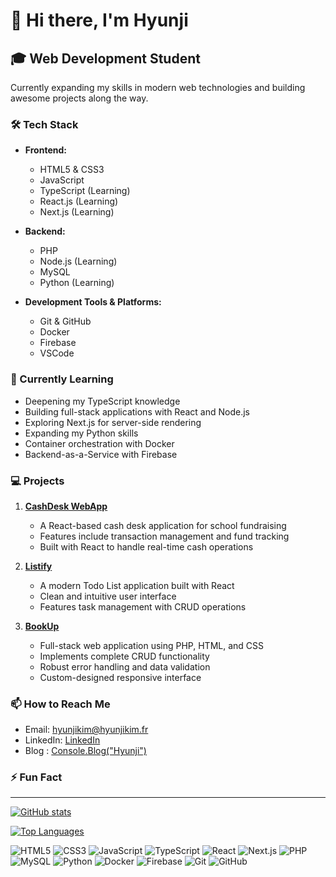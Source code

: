 # 👋 Hi there, I'm Hyunji

## 🎓 Web Development Student
Currently expanding my skills in modern web technologies and building awesome projects along the way.

### 🛠️ Tech Stack
- **Frontend:**
  - HTML5 & CSS3
  - JavaScript
  - TypeScript (Learning)
  - React.js (Learning)
  - Next.js (Learning)

- **Backend:**
  - PHP
  - Node.js (Learning)
  - MySQL
  - Python (Learning)

- **Development Tools & Platforms:**
  - Git & GitHub
  - Docker
  - Firebase
  - VSCode

### 🌱 Currently Learning
- Deepening my TypeScript knowledge
- Building full-stack applications with React and Node.js
- Exploring Next.js for server-side rendering
- Expanding my Python skills
- Container orchestration with Docker
- Backend-as-a-Service with Firebase

### 💻 Projects
1. **[CashDesk WebApp](link)** 
   - A React-based cash desk application for school fundraising
   - Features include transaction management and fund tracking
   - Built with React to handle real-time cash operations

2. **[Listify](link)**
   - A modern Todo List application built with React
   - Clean and intuitive user interface
   - Features task management with CRUD operations

3. **[BookUp](link)**
   - Full-stack web application using PHP, HTML, and CSS
   - Implements complete CRUD functionality
   - Robust error handling and data validation
   - Custom-designed responsive interface

### 📫 How to Reach Me
- Email: [hyunjikim@hyunjikim.fr](mailto:hyunjikim@hyunjikim.fr)
- LinkedIn: [LinkedIn](https://www.linkedin.com/in/hyunjikimpro/)
- Blog : [Console.Blog("Hyunji")](velog.@hyunjikim)

### ⚡ Fun Fact

---
[![GitHub stats](https://github-readme-stats.vercel.app/api?username=HyunjiiKim&show_icons=true&theme=dracula)](https://github.com/anuraghazra/github-readme-stats)

[![Top Languages](https://github-readme-stats.vercel.app/api/top-langs/?username=HyunjiiKim&layout=compact&theme=dracula)](https://github.com/anuraghazra/github-readme-stats)

<p align="left">
  <img src="https://img.shields.io/badge/HTML5-E34F26?style=for-the-badge&logo=html5&logoColor=white" alt="HTML5" />
  <img src="https://img.shields.io/badge/CSS3-1572B6?style=for-the-badge&logo=css3&logoColor=white" alt="CSS3" />
  <img src="https://img.shields.io/badge/JavaScript-F7DF1E?style=for-the-badge&logo=javascript&logoColor=black" alt="JavaScript" />
  <img src="https://img.shields.io/badge/TypeScript-007ACC?style=for-the-badge&logo=typescript&logoColor=white" alt="TypeScript" />
  <img src="https://img.shields.io/badge/React-20232A?style=for-the-badge&logo=react&logoColor=61DAFB" alt="React" />
  <img src="https://img.shields.io/badge/Next.js-000000?style=for-the-badge&logo=next.js&logoColor=white" alt="Next.js" />
  <img src="https://img.shields.io/badge/PHP-777BB4?style=for-the-badge&logo=php&logoColor=white" alt="PHP" />
  <img src="https://img.shields.io/badge/MySQL-00000F?style=for-the-badge&logo=mysql&logoColor=white" alt="MySQL" />
  <img src="https://img.shields.io/badge/Python-3776AB?style=for-the-badge&logo=python&logoColor=white" alt="Python" />
  <img src="https://img.shields.io/badge/Docker-2496ED?style=for-the-badge&logo=docker&logoColor=white" alt="Docker" />
  <img src="https://img.shields.io/badge/Firebase-FFCA28?style=for-the-badge&logo=firebase&logoColor=black" alt="Firebase" />
  <img src="https://img.shields.io/badge/Git-F05032?style=for-the-badge&logo=git&logoColor=white" alt="Git" />
  <img src="https://img.shields.io/badge/GitHub-181717?style=for-the-badge&logo=github&logoColor=white" alt="GitHub" />
</p>
